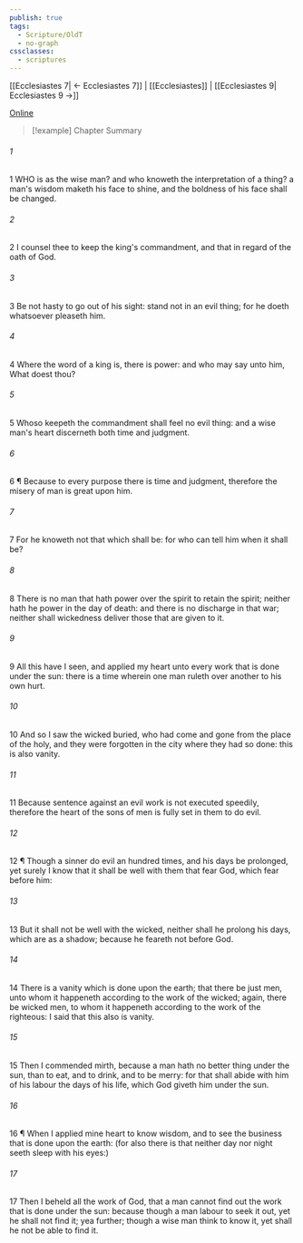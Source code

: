```yaml
---
publish: true
tags:
  - Scripture/OldT
  - no-graph
cssclasses:
  - scriptures
---
```

[[Ecclesiastes 7| ← Ecclesiastes 7]] | [[Ecclesiastes]] | [[Ecclesiastes 9| Ecclesiastes 9 →]]

[Online](https://churchofjesuschrist.org/study/scriptures/ot/eccl/8?lang=eng)

>[!example] Chapter Summary
>
###### 1
1 WHO is as the wise man?  and who knoweth the interpretation of a thing?  a man's wisdom maketh his face to shine, and the boldness of his face shall be changed.
###### 2
2 I counsel thee to keep the king's commandment, and that in regard of the oath of God.
###### 3
3 Be not hasty to go out of his sight: stand not in an evil thing; for he doeth whatsoever pleaseth him.
###### 4
4 Where the word of a king is, there is power: and who may say unto him, What doest thou?
###### 5
5 Whoso keepeth the commandment shall feel no evil thing: and a wise man's heart discerneth both time and judgment.
###### 6
6 ¶ Because to every purpose there is time and judgment, therefore the misery of man is great upon him.
###### 7
7 For he knoweth not that which shall be: for who can tell him when it shall be?
###### 8
8 There is no man that hath power over the spirit to retain the spirit; neither hath he power in the day of death: and there is no discharge in that war; neither shall wickedness deliver those that are given to it.
###### 9
9 All this have I seen, and applied my heart unto every work that is done under the sun: there is a time wherein one man ruleth over another to his own hurt.
###### 10
10 And so I saw the wicked buried, who had come and gone from the place of the holy, and they were forgotten in the city where they had so done: this is also vanity.
###### 11
11 Because sentence against an evil work is not executed speedily, therefore the heart of the sons of men is fully set in them to do evil.
###### 12
12 ¶ Though a sinner do evil an hundred times, and his days be prolonged, yet surely I know that it shall be well with them that fear God, which fear before him:
###### 13
13 But it shall not be well with the wicked, neither shall he prolong his days, which are as a shadow; because he feareth not before God.
###### 14
14 There is a vanity which is done upon the earth; that there be just men, unto whom it happeneth according to the work of the wicked; again, there be wicked men, to whom it happeneth according to the work of the righteous: I said that this also is vanity.
###### 15
15 Then I commended mirth, because a man hath no better thing under the sun, than to eat, and to drink, and to be merry: for that shall abide with him of his labour the days of his life, which God giveth him under the sun.
###### 16
16 ¶ When I applied mine heart to know wisdom, and to see the business that is done upon the earth: (for also there is that neither day nor night seeth sleep with his eyes:)
###### 17
17 Then I beheld all the work of God, that a man cannot find out the work that is done under the sun: because though a man labour to seek it out, yet he shall not find it; yea further; though a wise man think to know it, yet shall he not be able to find it.



